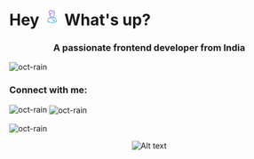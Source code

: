 <h1 align="left" class="text-primary">Hey <img src = "./assets/wired-gradient-268-avatar-man-32.gif" type="img/gif"> What's up?</h1>

###
<h3 align="center">A passionate frontend developer from India</h3>

<p align="left"> <img src="https://komarev.com/ghpvc/?username=oct-rain&label=Profile%20views&color=0e75b6&style=flat" alt="oct-rain" /> </p>

<h3 align="left">Connect with me:</h3>
<p align="left">
</p>

<p><img align="left" src="https://github-readme-stats.vercel.app/api/top-langs?username=oct-rain&show_icons=true&theme=dark&locale=en&layout=compact" alt="oct-rain" /></p>

<p>&nbsp;<img align="center" src="https://github-readme-stats.vercel.app/api?username=oct-rain&show_icons=true&theme=dark&locale=en" alt="oct-rain" /></p>

<p><img align="center" src="https://github-readme-streak-stats.herokuapp.com/?user=oct-rain&theme=dark" alt="oct-rain" /></p>


<div align="center">
  
  ![Alt text](https://spotify-recently-played-readme.vercel.app/api?user=31x54yfwjyskrpwlnekk3565xt5u&width=700)
</div>
<!--
**oCt-raiN/oCt-raiN** is a ✨ _special_ ✨ repository because its `README.md` (this file) appears on your GitHub profile.

Here are some ideas to get you started:

- 🔭 I’m currently working on ...
- 🌱 I’m currently learning ...
- 👯 I’m looking to collaborate on ...
- 🤔 I’m looking for help with ...
- 💬 Ask me about ...
- 📫 How to reach me: ...
- 😄 Pronouns: ...
- ⚡ Fun fact: ...

- https://spotify-recently-played-readme.vercel.app/
-->
